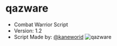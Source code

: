 # qazware
- Combat Warrior Script
- Version: 1.2
- Script Made by: [@kaneworid](https://tiktok.com/user/kaneworid)
![qazware](https://cdn.discordapp.com/attachments/966772523117211678/1039964155517603931/20221110_0005422.gif)
